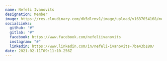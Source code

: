 ```yaml
---
name: Nefeli Ivanovits
designation: Member
image: https://res.cloudinary.com/dk5dlrnv1/image/upload/v1637054168/members/photo_2021-11-16_11-15-15_iv9beo.jpg
socialLinks:
  github: "#"
  gitlab: "#"
  facebook: https://www.facebook.com/nefeliivanovits
  instagram: "#"
  linkedin: https://www.linkedin.com/in/nefeli-ivanovits-7ba43b180/
date: 2021-02-11T09:11:10.256Z
---
```

